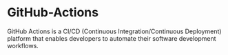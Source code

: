 # GitHub-Actions
GitHub Actions is a CI/CD (Continuous Integration/Continuous Deployment) platform that enables developers to automate their software development workflows.
